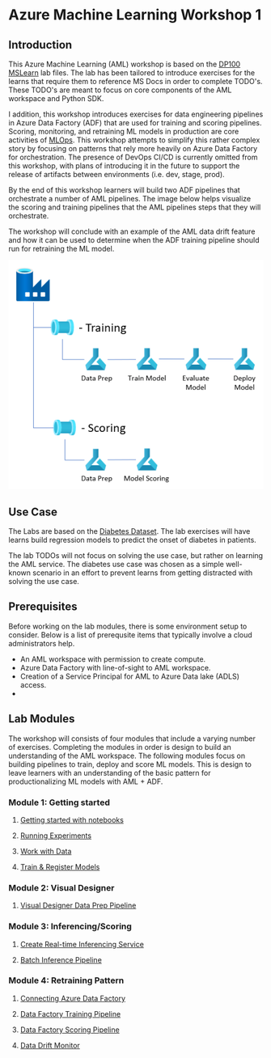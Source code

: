 # Azure Machine Learning Workshop 1

## Introduction
This Azure Machine Learning (AML) workshop is based on the [DP100 MSLearn](https://github.com/MicrosoftLearning/mslearn-dp100) lab files. The lab has been tailored to introduce exercises for the learns that require them to reference MS Docs in order to complete TODO's. These TODO's are meant to focus on core components of the AML workspace and Python SDK. 

I addition, this workshop introduces exercises for data engineering pipelines in Azure Data Factory (ADF) that are used for training and scoring pipelines. Scoring, monitoring, and retraining ML models in production are core activities of [MLOps](https://en.wikipedia.org/wiki/MLOps). This workshop attempts to simplify this rather complex story by focusing on patterns that rely more heavily on Azure Data Factory for orchestration. The presence of DevOps CI/CD is currently omitted from this workshop, with plans of introducing it in the future to support the release of artifacts between environments (i.e. dev, stage, prod).

By the end of this workshop learners will build two ADF pipelines that orchestrate a number of AML pipelines. The image below helps visualize the scoring and training pipelines that the AML pipelines steps that they will orchestrate.

The workshop will conclude with an example of the AML data drift feature and how it can be used to determine when the ADF training pipeline should run for retraining the ML model.

![ADF pipelines for training and scoring that call AML pipelines for each step of the process](code\img\readmearchitecture.png)

## Use Case

The Labs are based on the [Diabetes Dataset](https://www.kaggle.com/mathchi/diabetes-data-set). The lab exercises will have learns build regression models to predict the onset of diabetes in patients.

The lab TODOs will not focus on solving the use case, but rather on learning the AML service. The diabetes use case was chosen as a simple well-known scenario in an effort to prevent learns from getting distracted with solving the use case.

## Prerequisites
Before working on the lab modules, there is some environment setup to consider. Below is a list of prerequsite items that typically involve a cloud administrators help.

- An AML workspace with permission to create compute.
- Azure Data Factory with line-of-sight to AML workspace.
- Creation of a Service Principal for AML to Azure Data lake (ADLS) access.
- 

## Lab Modules
The workshop will consists of four modules that include a varying number of exercises. Completing the modules in order is design to build an understanding of the AML workspace. The following modules focus on building pipelines to train, deploy and score ML models. This is design to leave learners with an understanding of the basic pattern for productionalizing ML models with AML + ADF.

### Module 1: Getting started 

1. [Getting started with notebooks](../code/Get%20Started%20with%20Notebooks.ipynb)

1. [Running Experiments]()

1. [Work with Data]()

1. [Train & Register Models]()

### Module 2: Visual Designer

1. [Visual Designer Data Prep Pipeline]()

### Module 3: Inferencing/Scoring

1. [Create Real-time Inferencing Service]()

1. [Batch Inference Pipeline]()

### Module 4: Retraining Pattern

1. [Connecting Azure Data Factory]()

1. [Data Factory Training Pipeline]() 

1. [Data Factory Scoring Pipeline]()

1. [Data Drift Monitor]()